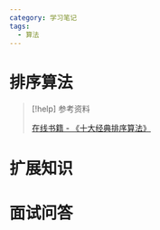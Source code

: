 ```yaml
---
category: 学习笔记
tags:
  - 算法
---
```


# 排序算法

> [!help] 参考资料
> 
> [在线书籍 - 《十大经典排序算法》](https://github.com/hustcc/JS-Sorting-Algorithm)

# 扩展知识

# 面试问答